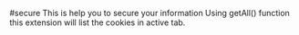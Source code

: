 #secure
This is help you to secure your information
Using getAll() function this extension will list the cookies in active tab.
